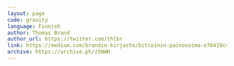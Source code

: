 ```yaml
---
layout: page
code: gravity
language: Finnish
author: Thomas Brand
author_url: https://twitter.com/thlbr
link: https://medium.com/brandin-kirjasto/bitcoinin-painovoima-e70419cedb77
archive: https://archive.ph/z5NWH
---
```


